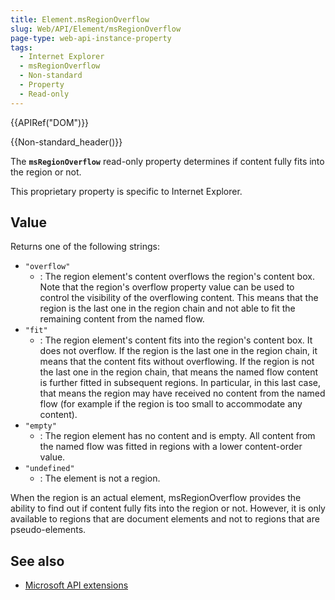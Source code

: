 ```yaml
---
title: Element.msRegionOverflow
slug: Web/API/Element/msRegionOverflow
page-type: web-api-instance-property
tags:
  - Internet Explorer
  - msRegionOverflow
  - Non-standard
  - Property
  - Read-only
---
```

{{APIRef("DOM")}}

{{Non-standard_header()}}

The **`msRegionOverflow`** read-only property determines if content fully fits into the region or not.

This proprietary property is specific to Internet Explorer.

## Value

Returns one of the following strings:

- `"overflow"`
  - : The region element's content overflows the region's content box. Note that the region's overflow property value can be used to control the visibility of the overflowing content. This means that the region is the last one in the region chain and not able to fit the remaining content from the named flow.
- `"fit"`
  - : The region element's content fits into the region's content box. It does not overflow. If the region is the last one in the region chain, it means that the content fits without overflowing. If the region is not the last one in the region chain, that means the named flow content is further fitted in subsequent regions. In particular, in this last case, that means the region may have received no content from the named flow (for example if the region is too small to accommodate any content).
- `"empty"`
  - : The region element has no content and is empty. All content from the named flow was fitted in regions with a lower content-order value.
- `"undefined"`
  - : The element is not a region.

When the region is an actual element, msRegionOverflow provides the ability to find out if content fully fits into the region or not. However, it is only available to regions that are document elements and not to regions that are pseudo-elements.

## See also

- [Microsoft API extensions](/en-US/docs/Web/API/Microsoft_Extensions)
